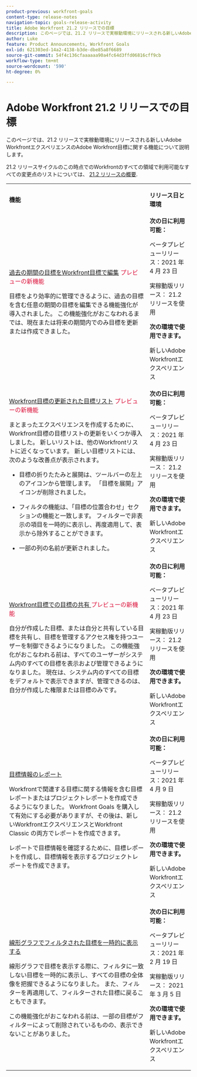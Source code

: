 ```yaml
---
product-previous: workfront-goals
content-type: release-notes
navigation-topic: goals-release-activity
title: Adobe Workfront 21.2 リリースでの目標
description: このページでは、21.2 リリースで実稼動環境にリリースされる新しいAdobe WorkfrontエクスペリエンスのAdobe Workfront目標に関する機能について説明します。
author: Luke
feature: Product Announcements, Workfront Goals
exl-id: 621303ed-14a2-4138-b3de-dbe85a8f6689
source-git-commit: 54f4c136cfaaaaaa90a4fc64d3ffd06816cff9cb
workflow-type: tm+mt
source-wordcount: '590'
ht-degree: 0%

---
```


# Adobe Workfront 21.2 リリースでの目標

このページでは、21.2 リリースで実稼動環境にリリースされる新しいAdobe WorkfrontエクスペリエンスのAdobe Workfront目標に関する機能について説明します。

21.2 リリースサイクルのこの時点でのWorkfrontのすべての領域で利用可能なすべての変更点のリストについては、 [21.2 リリースの概要](../../../../product-announcements/product-releases/21.2-release-activity/21-2-release-overview.md).

<table style="table-layout:auto"> 
 <col> 
 <col> 
 <tbody> 
  <tr> 
   <td> <p><strong>機能</strong> </p> </td> 
   <td> <p><strong>リリース日と環境</strong> </p> </td> 
  </tr> 
  <tr data-mc-conditions=""> 
   <td> <p><a href="../../../../product-announcements/product-releases/goals-release-activity/goals-21.2-release/goals-apr-19.md#top" class="MCXref xref" xrefformat="{para}">過去の期間の目標をWorkfront目標で編集</a> <span class="uitext" style="color: #dc143c;">プレビューの新機能</span></p> <p>目標をより効率的に管理できるように、過去の目標を含む任意の期間の目標を編集できる機能強化が導入されました。 この機能強化がおこなわれるまでは、現在または将来の期間内でのみ目標を更新または作成できました。</p> </td> 
   <td><strong>次の日に利用可能：</strong> <p>ベータプレビューリリース：2021 年 4 月 23 日</p> <p>実稼動版リリース： 21.2 リリースを使用</p> <p><strong>次の環境で使用できます。</strong> </p> <p>新しいAdobe Workfrontエクスペリエンス </p> </td> 
  </tr> 
  <tr data-mc-conditions=""> 
   <td> <p><a href="../../../../product-announcements/product-releases/goals-release-activity/goals-21.2-release/goals-apr-19.md#an" class="MCXref xref" xrefformat="{para}">Workfront目標の更新された目標リスト</a> <span class="uitext" style="color: #dc143c;">プレビューの新機能</span></p> <p>まとまったエクスペリエンスを作成するために、Workfront目標の目標リストの更新をいくつか導入しました。 新しいリストは、他のWorkfrontリストに近くなっています。 新しい目標リストには、次のような改善点が表示されます。</p> 
    <ul> 
     <li> <p>目標の折りたたみと展開は、ツールバーの左上のアイコンから管理します。 「目標を展開」アイコンが削除されました。</p> </li> 
     <li> <p>フィルタの機能は、「目標の位置合わせ」セクションの機能と一致します。 フィルターで非表示の項目を一時的に表示し、再度適用して、表示から除外することができます。</p> </li> 
     <li> <p>一部の列の名前が更新されました。</p> </li> 
    </ul> </td> 
   <td><strong>次の日に利用可能：</strong> <p>ベータプレビューリリース：2021 年 4 月 23 日</p> <p>実稼動版リリース： 21.2 リリースを使用</p> <p><strong>次の環境で使用できます。</strong> </p> <p>新しいAdobe Workfrontエクスペリエンス </p> </td> 
  </tr> 
  <tr data-mc-conditions=""> 
   <td> <p><a href="../../../../product-announcements/product-releases/goals-release-activity/goals-21.2-release/goals-apr-19.md#share" class="MCXref xref" xrefformat="{para}">Workfront目標での目標の共有 </a> <span class="uitext" style="color: #dc143c;">プレビューの新機能</span></p> <p>自分が作成した目標、または自分と共有している目標を共有し、目標を管理するアクセス権を持つユーザーを制御できるようになりました。 この機能強化がおこなわれる前は、すべてのユーザーがシステム内のすべての目標を表示および管理できるようになりました。 現在は、システム内のすべての目標をデフォルトで表示できますが、管理できるのは、自分が作成した権限または目標のみです。</p> </td> 
   <td><strong>次の日に利用可能：</strong> <p>ベータプレビューリリース：2021 年 4 月 23 日</p> <p>実稼動版リリース： 21.2 リリースを使用</p> <p><strong>次の環境で使用できます。</strong> </p> <p>新しいAdobe Workfrontエクスペリエンス </p> </td> 
  </tr> 
  <tr data-mc-conditions=""> 
   <td> <p><a href="../../../../product-announcements/product-releases/goals-release-activity/goals-21.2-release/goals-apr-5.md#top" class="MCXref xref" xrefformat="{para}">目標情報のレポート</a> </p> <p>Workfrontで関連する目標に関する情報を含む目標レポートまたはプロジェクトレポートを作成できるようになりました。 Workfront Goals を購入して有効にする必要がありますが、その後は、新しいWorkfrontエクスペリエンスとWorkfront Classic の両方でレポートを作成できます。</p> <p>レポートで目標情報を確認するために、目標レポートを作成し、目標情報を表示するプロジェクトレポートを作成できます。</p> </td> 
   <td><strong>次の日に利用可能：</strong> <p>ベータプレビューリリース：2021 年 4 月 9 日</p> <p>実稼動版リリース： 21.2 リリースを使用</p> <p><strong>次の環境で使用できます。</strong> </p> <p>新しいAdobe Workfrontエクスペリエンス </p> </td> 
  </tr> 
  <tr data-mc-conditions=""> 
   <td> <p><a href="../../../../product-announcements/product-releases/goals-release-activity/goals-21.2-release/goals-feb-15.md#top" class="MCXref xref" xrefformat="{para}">線形グラフでフィルタされた目標を一時的に表示する</a> </p> <p>線形グラフで目標を表示する際に、フィルタに一致しない目標を一時的に表示し、すべての目標の全体像を把握できるようになりました。 また、フィルターを再適用して、フィルターされた目標に戻ることもできます。</p> <p>この機能強化がおこなわれる前は、一部の目標がフィルターによって削除されているものの、表示できないことがありました。</p> </td> 
   <td><strong>次の日に利用可能：</strong> <p>ベータプレビューリリース：2021 年 2 月 19 日</p> <p>実稼動版リリース： 2021 年 3 月 5 日</p> <p><strong>次の環境で使用できます。</strong> </p> <p>新しいAdobe Workfrontエクスペリエンス </p> </td> 
  </tr> 
 </tbody> 
</table>
